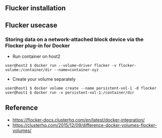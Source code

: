 

## Flucker installation

## Flucker usecase
### Storing data on a network-attached block device via the Flocker plug-in for Docker 
- Run container on host2
```
user@host2 $ docker run --volume-driver flocker -v flocker-volume:/container/dir --name=container-xyz
```

- Create your volume separately 
```
user@host1 $ docker volume create --name persistent-vol-1 -d flocker
user@host1 $ docker run -v persistent-vol-1:/container/dir
```


## Reference
- https://flocker-docs.clusterhq.com/en/latest/docker-integration/
- https://clusterhq.com/2015/12/09/difference-docker-volumes-flocker-volumes/
